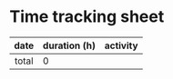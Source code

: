 # Time tracking sheet

| date  | duration (h) | activity |
| :---: | :---         | :---     |
| total | 0            |          |
